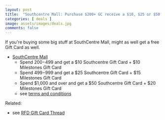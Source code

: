 ```yaml
---
layout: post
title:  "Southcentre Mall: Purchase $200+ GC receive a $10, $25 or $50 bonus + Milestones bonus card until Feb 14th 2024"
categories: [ deals ]
image: assets/images/deals.jpg
comments: false
---
```


If you're buying some big stuff at SouthCentre Mall, might as well get a free Gift Card as well.

- [SouthCentre Mall](https://southcentremall.com/gift-cards/)
    - Spend $200-$499 and get a $10 Southcentre Gift Card + $10 Milestones Gift Card
    - Spend $499-$999 and get a $25 Southcentre Gift Card + $15 Milestones Gift Card
    - Spend $1,000 and over and get a $50 Southcentre Gift Card + $20 Milestones Gift Card
    - see [terms and conditions](https://southcentremall.com/terms-conditions/)



Related:
 - see [RFD Gift Card Thread](https://forums.redflagdeals.com/various-retailers-gift-cards-deals-discounts-2024-2666408/)